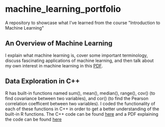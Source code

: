 # machine_learning_portfolio
A repository to showcase what I've learned from the course "Introduction to Machine Learning"

## An Overview of Machine Learning
I explain what machine learning is, cover some important terminology, discuss fascinating applications of machine learning, and then talk about my own interest in machine learning in this [PDF](overview_of_ML.pdf). 

## Data Exploration in C++ 
R has built-in functions named sum(), mean(), median(), range(), cov() (to find covariance between two variables), and cor() (to find the Pearson correlation coefficent between two variables). I coded the functionality of each of these functions in C++ in order to get a better understanding of the built-in R functions. The C++ code can be found [here](data_exploration/main.cpp) and a PDF explaining the code can be found [here](data_exploration/data_exploration_explanation.pdf)